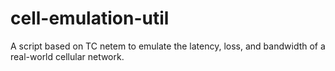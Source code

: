 # cell-emulation-util
A script based on TC netem to emulate the latency, loss, and bandwidth of a real-world cellular network.
